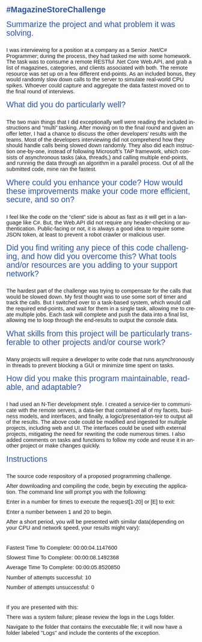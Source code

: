 <html>

<head>
<meta http-equiv=Content-Type content="text/html; charset=windows-1252">
<meta name=Generator content="Microsoft Word 15 (filtered)">
<style>
<!--
 /* Font Definitions */
 @font-face
	{font-family:Wingdings;
	panose-1:5 0 0 0 0 0 0 0 0 0;}
@font-face
	{font-family:"Cambria Math";
	panose-1:2 4 5 3 5 4 6 3 2 4;}
@font-face
	{font-family:Calibri;
	panose-1:2 15 5 2 2 2 4 3 2 4;}
@font-face
	{font-family:"Calibri Light";
	panose-1:2 15 3 2 2 2 4 3 2 4;}
 /* Style Definitions */
 p.MsoNormal, li.MsoNormal, div.MsoNormal
	{margin-top:0in;
	margin-right:0in;
	margin-bottom:8.0pt;
	margin-left:0in;
	line-height:107%;
	font-size:11.0pt;
	font-family:"Calibri",sans-serif;}
h1
	{mso-style-link:"Heading 1 Char";
	margin-top:12.0pt;
	margin-right:0in;
	margin-bottom:0in;
	margin-left:0in;
	line-height:107%;
	page-break-after:avoid;
	font-size:16.0pt;
	font-family:"Calibri Light",sans-serif;
	color:#2F5496;
	font-weight:normal;}
span.Heading1Char
	{mso-style-name:"Heading 1 Char";
	mso-style-link:"Heading 1";
	font-family:"Calibri Light",sans-serif;
	color:#2F5496;}
.MsoChpDefault
	{font-family:"Calibri",sans-serif;}
.MsoPapDefault
	{margin-bottom:8.0pt;
	line-height:107%;}
@page WordSection1
	{size:8.5in 11.0in;
	margin:1.0in 1.0in 1.0in 1.0in;}
div.WordSection1
	{page:WordSection1;}
 /* List Definitions */
 ol
	{margin-bottom:0in;}
ul
	{margin-bottom:0in;}
-->
</style>

</head>

<body lang=EN-US style='word-wrap:break-word'>

<div class=WordSection1>

<h1><b>#MagazineStoreChallenge </b></h1>

<h1>Summarize the project and what problem it was solving.</h1>

<p class=MsoNormal>&nbsp;</p>

<p class=MsoNormal>I was interviewing for a position at a company as a Senior .Net/C#
Programmer; during the process, they had tasked me with some homework. The task
was to consume a remote RESTful .Net Core Web.API, and grab a list of magazines,
categories, and clients associated with both. The remote resource was set up on
a few different end-points. As an included bonus, they would randomly slow down
calls to the server to simulate real-world CPU spikes. Whoever could capture
and aggregate the data fastest moved on to the final round of interviews. </p>

<h1>What did you do particularly well?</h1>

<p class=MsoNormal>&nbsp;</p>

<p class=MsoNormal>The two main things that I did exceptionally well were reading
the included instructions and “multi” tasking. After moving on to the final round
and given an offer letter, I had a chance to discuss the other developers'
results with the teams. Most of the developers interviewing did not comprehend
how they should handle calls being slowed down randomly. They also did each
instruction one-by-one, instead of following Microsoft’s TAP framework, which
consists of asynchronous tasks (aka, threads,) and calling multiple end-points,
and running the data through an algorithm in a parallel process. Out of all the
submitted code, mine ran the fastest.</p>

<h1>Where could you enhance your code? How would these improvements make your
code more efficient, secure, and so on?</h1>

<p class=MsoNormal>&nbsp;</p>

<p class=MsoNormal>I feel like the code on the “client” side is about as fast
as it will get in a language like C#. But, the Web.API did not require any header-checking
or authentication. Public-facing or not, it is always a good idea to require
some JSON token, at least to prevent a robot crawler or malicious user.</p>

<h1>Did you find writing any piece of this code challenging, and how did you
overcome this? What tools and/or resources are you adding to your support
network?</h1>

<p class=MsoNormal>&nbsp;</p>

<p class=MsoNormal>The hardest part of the challenge was trying to compensate
for the calls that would be slowed down. My first thought was to use some sort
of timer and track the calls. But I switched over to a task-based system, which
would call the required end-points, and wait for them in a single task,
allowing me to create multiple jobs. Each task will complete and push the data
into a final list, allowing me to loop through the end-results to output the console
data.</p>

<h1>What skills from this project will be particularly transferable to other
projects and/or course work?</h1>

<p class=MsoNormal>&nbsp;</p>

<p class=MsoNormal>Many projects will require a developer to write code that
runs asynchronously in threads to prevent blocking a GUI or minimize time spent
on tasks. </p>

<h1>How did you make this program maintainable, readable, and adaptable?</h1>

<p class=MsoNormal>&nbsp;</p>

<p class=MsoNormal>I had used an N-Tier development style. I created a service-tier
to communicate with the remote servers, a data-tier that contained all of my
facets, business models, and interfaces, and finally, a logic/presentation-teir
to output all of the results. The above code could be modified and ingested for
multiple projects, including web and UI. The interfaces could be used with
external projects, mitigating the need for rewriting the code numerous times. I
also added comments on tasks and functions to follow my code and reuse it in
another project or make changes quickly.</p>

<h1>Instructions</h1>

<p class=MsoNormal>&nbsp;</p>

<p class=MsoNormal>The source code respository of a proposed programming
challenge.</p>

<p class=MsoNormal>After downloading and compiling the code, begin by executing
the application. The command line will prompt you with the following:</p>

<p class=MsoNormal>Enter in a number for times to execute the request[1-20] or
[E] to exit:</p>

<p class=MsoNormal>Enter a number between 1 and 20 to begin.</p>

<p class=MsoNormal>After a short period, you will be presented with similar
data(depending on your CPU and network speed, your results might vary):</p>

<p class=MsoNormal>&nbsp;</p>

<p class=MsoNormal>Fastest Time To Complete: 00:00:04.1147600  </p>

<p class=MsoNormal>Slowest Time To Complete: 00:00:08.1492368 </p>

<p class=MsoNormal>Average Time To Complete: 00:00:05.8520850 </p>

<p class=MsoNormal>Number of attempts successful: 10  </p>

<p class=MsoNormal>Number of attempts unsuccessful: 0 </p>

<p class=MsoNormal>&nbsp;</p>

<p class=MsoNormal>If you are presented with this:</p>

<p class=MsoNormal>There was a system failure; please review the logs in the
Logs folder.</p>

<p class=MsoNormal>Navigate to the folder that contains the executable file; it
will now have a folder labeled &quot;Logs&quot; and include the contents of the
exception.</p>

<h1>&nbsp;</h1>

<h1>&nbsp;</h1>

</div>

</body>

</html>
